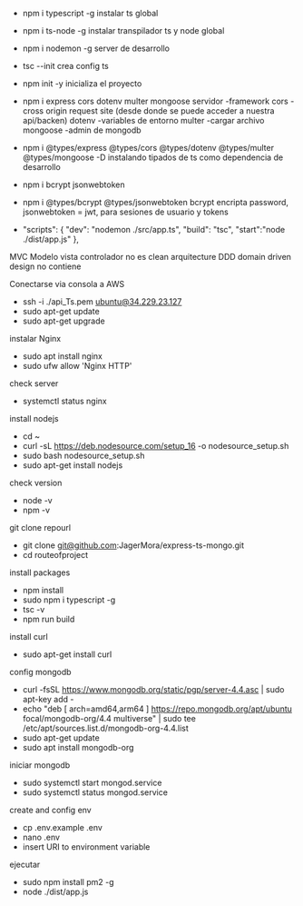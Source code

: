 - npm i typescript -g
  instalar ts global
- npm i ts-node -g
  instalar transpilador ts y node global
- npm i nodemon -g
  server de desarrollo

- tsc --init
  crea config ts

- npm init -y
  inicializa el proyecto

- npm i express cors dotenv multer mongoose
  servidor -framework
  cors -cross origin request site (desde donde se puede acceder a nuestra api/backen)
  dotenv -variables de entorno
  multer -cargar archivo
  mongoose -admin de mongodb

- npm i @types/express @types/cors @types/dotenv @types/multer @types/mongoose -D
  instalando tipados de ts como dependencia de desarrollo

- npm i bcrypt jsonwebtoken
- npm i @types/bcrypt @types/jsonwebtoken
  bcrypt encripta password, jsonwebtoken = jwt, para sesiones de usuario y tokens

- "scripts": {
  "dev": "nodemon ./src/app.ts",
  "build": "tsc",
  "start":"node ./dist/app.js"
  },

MVC Modelo vista controlador no es clean arquitecture
DDD domain driven design no contiene

Conectarse via consola a AWS

- ssh -i ./api_Ts.pem ubuntu@34.229.23.127
- sudo apt-get update
- sudo apt-get upgrade

instalar Nginx

- sudo apt install nginx
- sudo ufw allow 'Nginx HTTP'

check server

- systemctl status nginx

install nodejs

- cd ~
- curl -sL https://deb.nodesource.com/setup_16 -o nodesource_setup.sh
- sudo bash nodesource_setup.sh
- sudo apt-get install nodejs

check version

- node -v
- npm -v

git clone repourl

- git clone git@github.com:JagerMora/express-ts-mongo.git
- cd routeofproject

install packages

- npm install
- sudo npm i typescript -g
- tsc -v
- npm run build

install curl

- sudo apt-get install curl

config mongodb

- curl -fsSL https://www.mongodb.org/static/pgp/server-4.4.asc | sudo apt-key add -
- echo "deb [ arch=amd64,arm64 ] https://repo.mongodb.org/apt/ubuntu focal/mongodb-org/4.4 multiverse" | sudo tee /etc/apt/sources.list.d/mongodb-org-4.4.list
- sudo apt-get update
- sudo apt install mongodb-org

iniciar mongodb

- sudo systemctl start mongod.service
- sudo systemctl status mongod.service

create and config env

- cp .env.example .env
- nano .env
- insert URI to environment variable

ejecutar

- sudo npm install pm2 -g
- node ./dist/app.js
